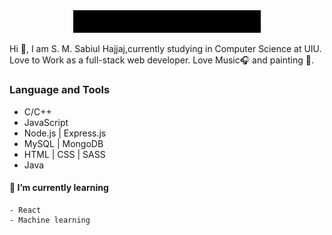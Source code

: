 

<div align="center" width="50">
    <img src="https://github.com/SabiulSabit/SabiulSabit/blob/master/gif/hello.gif" width="300" />
</div>


Hi :green_heart:, I am S. M. Sabiul Hajjaj,currently studying in Computer Science at UIU. Love to Work as a full-stack web developer. 
Love Music:headphones: and painting :art:.

### Language and Tools
  
   - C/C++
   - JavaScript
   - Node.js | Express.js
   - MySQL | MongoDB
   - HTML | CSS | SASS
   - Java
   


#### 🌱 I’m currently learning 
    - React
    - Machine learning
